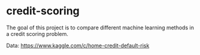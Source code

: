 # credit-scoring
The goal of this project is to compare different machine learning methods in a credit scoring problem. 

Data: https://www.kaggle.com/c/home-credit-default-risk
